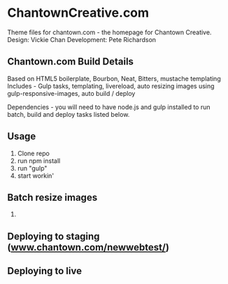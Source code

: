 # ChantownCreative.com
Theme files for chantown.com - the homepage for Chantown Creative.
Design:  Vickie Chan
Development: Pete Richardson


## Chantown.com Build Details
Based on HTML5 boilerplate, Bourbon, Neat, Bitters, mustache templating
Includes - Gulp tasks, templating, livereload, auto resizing images using gulp-responsive-images, auto build / deploy

Dependencies - you will need to have node.js and gulp installed to run batch, build and deploy tasks listed below.

## Usage

1. Clone repo
2. run npm install
3. run "gulp"
4. start workin' 

## Batch resize images


1. 


## Deploying to staging   (www.chantown.com/newwebtest/)


## Deploying to live 


